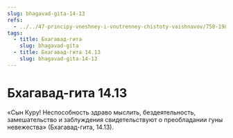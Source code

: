 ```yaml
---
slug: bhagavad-gita-14-13
refs:
  - ../../47-principy-vneshney-i-vnutrenney-chistoty-vaishnavov/750-1983-04-29-b-o-vazhnosti-soblyudeniya-reguliruyushhih-printsipov.md
tags:
  - title: Бхагавад-гита
    slug: bhagavad-gita
  - title: Бхагавад-гита 14.13
    slug: bhagavad-gita-14-13
---
```


# Бхагавад-гита 14.13

«Сын Куру! Неспособность здраво мыслить, бездеятельность, замешательство и заблуждения свидетельствуют о преобладании гуны невежества» (Бхагавад-гита, 14.13).
